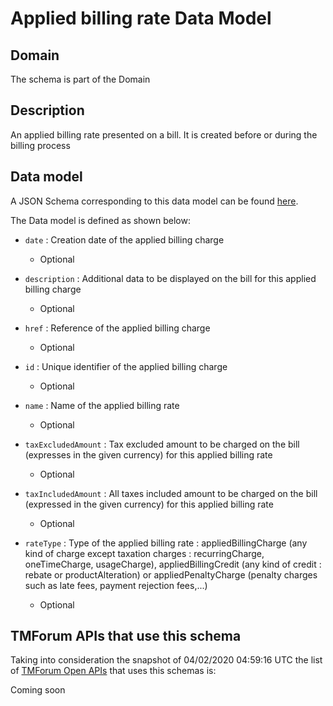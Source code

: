# Applied billing rate Data Model

## Domain

The  schema is part of the  Domain

## Description

An applied billing rate presented on a bill. It is created before or during the billing process

## Data model

A JSON Schema corresponding to this data model can be found
[here](https://github.com/tmforum-rand/schemas/blob/candidates/Customer/AppliedBillingRate.schema.json).

The Data model is defined as shown below:

- `date` : Creation date of the applied billing charge

  - Optional


- `description` : Additional data to be displayed on the bill for this applied billing charge

  - Optional


- `href` : Reference of the applied billing charge

  - Optional


- `id` : Unique identifier of the applied billing charge

  - Optional


- `name` : Name of the applied billing rate

  - Optional


- `taxExcludedAmount` : Tax excluded amount to be charged on the bill (expresses in the given currency) for this applied billing rate

  - Optional


- `taxIncludedAmount` : All taxes included amount to be charged on the bill (expressed in the given currency) for this applied billing rate

  - Optional


- `rateType` : Type of the applied billing rate : appliedBillingCharge (any kind of charge except taxation charges : recurringCharge, oneTimeCharge, usageCharge),  appliedBillingCredit (any kind of credit : rebate or productAlteration) or appliedPenaltyCharge (penalty charges such as late fees, payment rejection fees,...)

  - Optional






## TMForum APIs that use this schema

Taking into consideration the snapshot of 04/02/2020 04:59:16 UTC the list of [TMForum Open APIs](https://www.tmforum.org/open-apis/) that uses this schemas is:

Coming soon